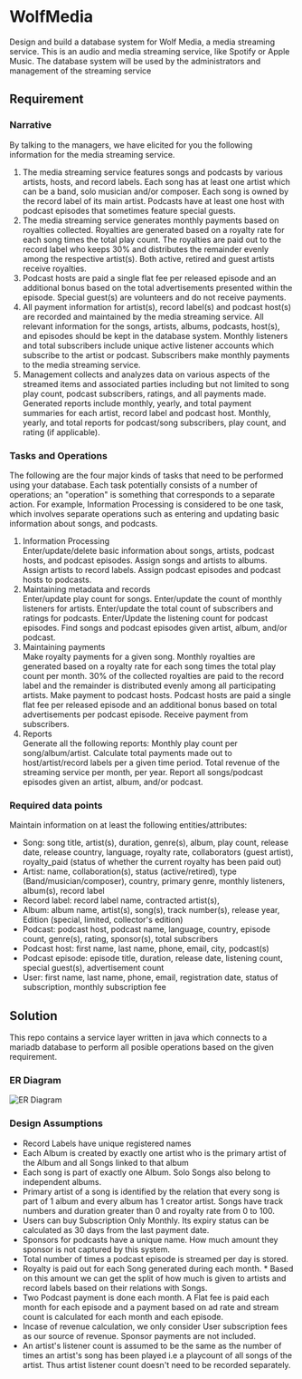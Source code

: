# WolfMedia
Design and build a database system for Wolf Media, a media streaming service. This is an audio and media streaming service, like Spotify or Apple Music. The database system will be used by the administrators and management of the streaming service
## Requirement

### Narrative
By talking to the managers, we have elicited for you the following information for the media streaming service.
1. The media streaming service features songs and podcasts by various artists, hosts, and record labels. Each song has at least one artist which can be a band, solo musician and/or composer. Each song is owned by the record label of its main artist. Podcasts have at least one host with podcast episodes that sometimes feature special guests.
2. The media streaming service generates monthly payments based on royalties collected. Royalties are generated based on a royalty rate for each song times the total play count. The royalties are paid out to the record label who keeps 30% and distributes the remainder evenly among the respective artist(s). Both active, retired and guest artists receive royalties.
3. Podcast hosts are paid a single flat fee per released episode and an additional bonus based on the total advertisements presented within the episode. Special guest(s) are volunteers and do not receive payments.
4. All payment information for artist(s), record label(s) and podcast host(s) are recorded and maintained by the media streaming service. All relevant information for the songs, artists, albums, podcasts, host(s), and episodes should be kept in the database system. Monthly listeners and total subscribers include unique active listener accounts which subscribe to the artist or podcast. Subscribers make monthly payments to the media streaming service.
5. Management collects and analyzes data on various aspects of the streamed items and associated parties including but not limited to song play count, podcast subscribers, ratings, and all payments made. Generated reports include monthly, yearly, and total payment summaries for each artist, record label and podcast host. Monthly, yearly, and total reports for podcast/song subscribers, play count, and rating (if applicable).
### Tasks and Operations
The following are the four major kinds of tasks that need to be performed using your database. Each task potentially consists of a number of operations; an "operation" is something that corresponds to a separate action. For example, Information Processing is considered to be one task, which involves separate operations such as entering and updating basic information about songs, and podcasts.
1. Information Processing\
Enter/update/delete basic information about songs, artists, podcast hosts, and podcast episodes. Assign songs and artists to albums. Assign artists to record labels. Assign podcast episodes and podcast hosts to podcasts.
2. Maintaining metadata and records\
Enter/update play count for songs. Enter/update the count of monthly listeners for artists. Enter/update the total count of subscribers and ratings for podcasts. Enter/Update the listening count for podcast episodes. Find songs and podcast episodes given artist, album, and/or podcast.
3. Maintaining payments\
Make royalty payments for a given song. Monthly royalties are generated based on a royalty rate for each song times the total play count per month. 30% of the collected royalties are paid to the record label and the remainder is distributed evenly among all participating artists. Make payment to podcast hosts. Podcast hosts are paid a single flat fee per released episode and an additional bonus based on total advertisements per podcast episode. Receive payment from subscribers.
4. Reports\
Generate all the following reports: Monthly play count per song/album/artist. Calculate total payments made out to host/artist/record labels per a given time period. Total revenue of the streaming service per month, per year. Report all songs/podcast episodes given an artist, album, and/or podcast.

### Required data points
Maintain information on at least the following entities/attributes:
* Song:
song title, artist(s), duration, genre(s), album, play count, release date, release country, language, royalty rate, collaborators (guest artist), royalty_paid (status of whether the current royalty has been paid out)
* Artist: name, collaboration(s), status (active/retired), type (Band/musician/composer), country, primary genre, monthly listeners, album(s), record label
* Record label: record label name, contracted artist(s),
* Album: album name, artist(s), song(s), track number(s), release year, Edition (special, limited, collector's edition)
* Podcast: podcast host, podcast name, language, country, episode count, genre(s), rating, sponsor(s), total subscribers
* Podcast host: first name, last name, phone, email, city, podcast(s)
* Podcast episode: episode title, duration, release date, listening count, special guest(s), advertisement count
* User: first name, last name, phone, email, registration date, status of subscription, monthly subscription fee

## Solution

This repo contains a service layer written in java which connects to a mariadb database to perform all posible operations based on the given requirement.

### ER Diagram
![ER Diagram](WolfMedia_ER.jpg)

### Design Assumptions
* Record Labels have unique registered names
* Each Album is created by exactly one artist who is the primary artist of the Album and all Songs linked to that album
* Each song is part of exactly one Album. Solo Songs also belong to independent albums.
* Primary artist of a song is identified by the relation that every song is part of 1 album and every album has 1 creator artist. Songs have track numbers and duration greater than 0 and royalty rate from 0 to 100.
* Users can buy Subscription Only Monthly. Its expiry status can be calculated as 30 days from the last payment date. 
* Sponsors for podcasts have a unique name. How much amount they sponsor is not captured by this system.
* Total number of times a podcast episode is streamed per day is stored.
* Royalty is paid out for each Song generated during each month. * Based on this amount we can get the split of how much is given to artists and record labels based on their relations with Songs.
* Two Podcast payment is done each month. A Flat fee is paid each month for each episode and a payment based on ad rate and stream count is calculated for each month and each episode. 
* Incase of revenue calculation, we only consider User subscription fees as our source of revenue. Sponsor payments are not included.
* An artist's listener count is assumed to be the same as the number of times an artist's song has been played i.e a playcount of all songs of the artist. Thus artist listener count doesn't need to be recorded separately.
